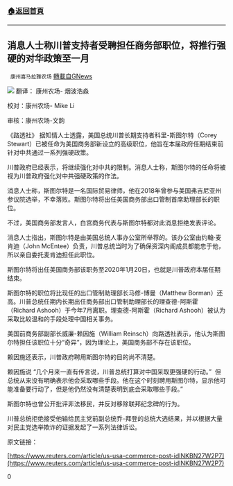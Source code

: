 ###  [:house:返回首頁](https://github.com/ourhimalayas/txt)
---

## 消息人士称川普支持者受聘担任商务部职位，将推行强硬的对华政策至一月
` 康州喜马拉雅农场` [轉載自GNews](https://gnews.org/zh-hans/566167/)

![](https://gnews-media-offload.s3.amazonaws.com/wp-content/uploads/2020/11/17004808/%E5%9B%BE%E7%89%871-23.png)
翻译： 康州农场- 烟波浩淼

校对：康州农场- Mike Li

审核：康州农场-文韵

《路透社》 据知情人士透露，美国总统川普长期支持者科里-斯图尔特（Corey Stewart）已被任命为美国商务部新设立的高级职位，他旨在本届政府任期结束前针对中共通过一系列强硬政策。

川普政府已经表示，将继续强化对中共的限制。消息人士称，斯图尔特的任命将被视为川普政府强化对中共强硬政策的作法。

消息人士称，斯图尔特是一名国际贸易律师，他在2018年曾参与美国弗吉尼亚州参议院选举，不幸落败。斯图尔特将出任美国商务部出口管制首席助理部长的职位。

不过，美国商务部发言人，白宫商务代表与斯图尔特都对此消息拒绝发表评论。

消息人士指出，斯图尔特是由美国总统人事办公室所举荐的。该办公室由约翰·麦肯迪（John McEntee）负责，川普总统当时为了确保资深内阁成员都能忠于他，所以亲自委托麦肯迪担任此职位。

斯图尔特将出任美国商务部该职务至2020年1月20日，也就是川普政府本届任期结束。

斯图尔特的职位将比现任的出口管制助理部长马修-博曼（Matthew Borman）还高。川普总统任期内长期出任商务部出口管制助理部长的理查德-阿斯霍（Richard Ashooh）于今年7月离职。理查德-阿斯霍（Richard Ashooh）被认为采取比较温和的手段处理中国相关事务。

美国前商务部副部长威廉-赖因施（William Reinsch）向路透社表示，他认为斯图尔特担任该职位十分“奇异”，因为理论上，美国商务部不存在该职位。

赖因施还表示，川普政府聘用斯图尔特的目的尚不清楚。

赖因施说 “几个月来一直有传言说，川普总统打算对中国采取更强硬的行动。”  但总统从来没有明确表示他会采取哪些手段。他在这个时刻聘用斯图尔特，显示他可能准备要行动了，但是他仍然没有清楚表明到底会采取哪些手段。”

斯图尔特也曾公开批评非法移民，并反对移除联邦纪念碑的行为。

川普总统拒绝接受他输给民主党前副总统乔-拜登的总统大选结果，并以根据大量对民主党选举欺诈的证据发起了一系列法律诉讼。

原文链接：

[https://www.reuters.com/article/us-usa-commerce-post-idINKBN27W2P7](https://www.reuters.com/article/us-usa-commerce-post-idINKBN27W2P7)

0
